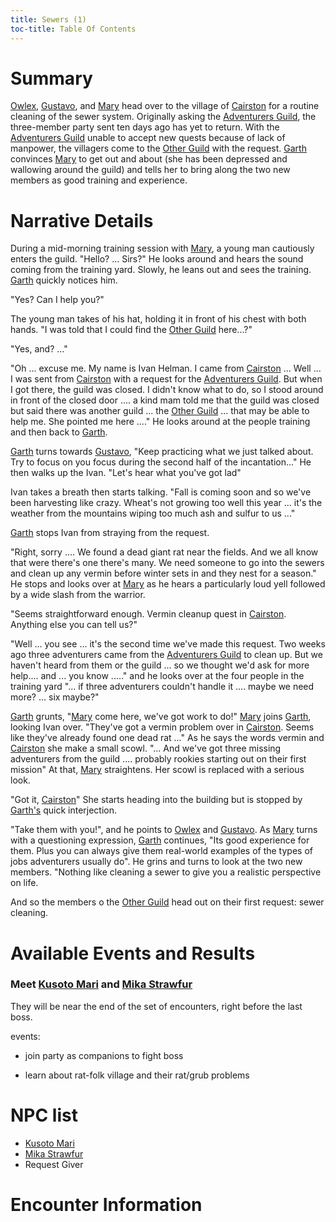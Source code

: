 ```yaml
---
title: Sewers (1)
toc-title: Table Of Contents
---
```


# Summary

[Owlex](../characters/owlex.md), [Gustavo](../characters/gustavo.md), and [Mary](../characters/mary-tanner.md) head over to the village of [Cairston](../places/cairston.md) for a routine cleaning of the sewer system. Originally asking the [Adventurers Guild](../places/adventurers-guild.md), the three-member party sent ten days ago has yet to return. With the [Adventurers Guild](../places/adventurers-guild.md) unable to accept new quests because of lack of manpower, the villagers come to the [Other Guild](../places/other-guild.md) with the request. [Garth](../characters/garth-ven.md) convinces [Mary](../characters/mary-tanner.md) to get out and about (she has been depressed and wallowing around the guild) and tells her to bring along the two new members as good training and experience.

# Narrative Details

During a mid-morning training session with [Mary](../characters/mary-tanner.md), a young man cautiously enters the guild. "Hello? ... Sirs?"  He looks around and hears the sound coming from the training yard. Slowly, he leans out and sees the training. [Garth](../characters/garth-ven.md) quickly notices him.

"Yes? Can I help you?"

The young man takes of his hat, holding it in front of his chest with both hands. "I was told that I could find the [Other Guild](../places/other-guild.md) here...?"

"Yes, and? ..."

"Oh ... excuse me. My name is Ivan Helman. I came from [Cairston](../places/cairston.md) ... Well ... I was sent from [Cairston](../places/cairston.md) with a request for the [Adventurers Guild](../places/adventurers-guild.md). But when I got there, the guild was closed. I didn't know what to do, so I stood around in front of the closed door .... a kind mam told me that the guild was closed but said there was another guild ... the [Other Guild](../places/other-guild.md) ... that may be able to help me. She pointed me here ...." He looks around at the people training and then back to [Garth](../characters/garth-ven.md).

[Garth](../characters/garth-ven.md) turns towards [Gustavo](../characters/gustavo.md), "Keep practicing what we just talked about. Try to focus on you focus during the second half of the incantation..." He then walks up the Ivan. "Let's hear what you've got lad"

Ivan takes a breath then starts talking. "Fall is coming soon and so we've been harvesting like crazy. Wheat's not growing too well this year ... it's the weather from  the mountains wiping too much ash and sulfur to us ..."

[Garth](../characters/garth-ven.md) stops Ivan from straying from the request.

"Right, sorry .... We found a dead giant rat near the fields. And we all know that were there's one there's many. We need someone to go into the sewers and clean up any vermin before winter sets in and they nest for a season." He stops and looks over at [Mary](../characters/mary-tanner.md) as he hears a particularly loud yell followed by a wide slash from the warrior.

"Seems straightforward enough. Vermin cleanup quest in [Cairston](../places/cairston.md). Anything else you can tell us?"

"Well ... you see ... it's the second time we've made this request. Two weeks ago three adventurers came from the [Adventurers Guild](../places/adventurers-guild.md) to clean up. But we haven't heard from them or the guild ... so we thought we'd ask for more help.... and ... you know ....." and he looks over at the four people in the training yard "... if three adventurers couldn't handle it .... maybe we need more? ... six maybe?"

[Garth](../characters/garth-ven.md) grunts, "[Mary](../characters/mary-tanner.md) come here, we've got work to do!" [Mary](../characters/mary-tanner.md) joins [Garth](../characters/garth-ven.md), looking Ivan over. "They've got a vermin problem over in [Cairston](../places/cairston.md). Seems like they've already found one dead rat ..." As he says the words vermin and [Cairston](../places/cairston.md) she make a small scowl. "... And we've got three missing adventurers from the guild .... probably rookies starting out on their first mission" At that, [Mary](../characters/mary-tanner.md) straightens. Her scowl is replaced with a serious look.

"Got it, [Cairston](../places/cairston.md)" She starts heading into the building but is stopped by [Garth's](../characters/garth-ven.md) quick interjection.

"Take them with you!", and he points to [Owlex](../characters/owlex.md) and [Gustavo](../characters/gustavo.md). As [Mary](../characters/mary-tanner.md) turns with a questioning expression, [Garth](../characters/garth-ven.md) continues, "Its good experience for them. Plus you can always give them real-world examples of the types of jobs adventurers usually do". He grins and turns to look at the two new members. "Nothing like cleaning a sewer to give you a realistic perspective on life.

And so the members o the [Other Guild](../places/other-guild.md) head out on their first request: sewer cleaning.

# Available Events and Results

### Meet [Kusoto Mari](../characters/kusoto-mari.md) and [Mika Strawfur](../characters/mika-strawfur.md)

They will be near the end of the set of encounters, right before the last boss.

events:

- join party as companions to fight boss

- learn about rat-folk village and their rat/grub problems



# NPC list

- [Kusoto Mari](../characters/kusoto-mari.md)
- [Mika Strawfur](../characters/mika-strawfur.md)
- Request Giver

# Encounter Information




<!--  LocalWords:  Cairston Kryta Owlex Kusoto Mika Strawfur Helman
 -->
